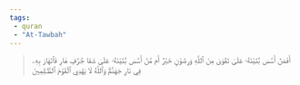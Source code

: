```yaml
---
tags: 
 - quran 
 - "At-Tawbah"
---
```


> أَفَمَنۡ أَسَّسَ بُنۡيَٰنَهُۥ عَلَىٰ تَقۡوَىٰ مِنَ ٱللَّهِ وَرِضۡوَٰنٍ خَيۡرٌ أَم مَّنۡ أَسَّسَ بُنۡيَٰنَهُۥ عَلَىٰ شَفَا جُرُفٍ هَارٖ فَٱنۡهَارَ بِهِۦ فِي نَارِ جَهَنَّمَۗ وَٱللَّهُ لَا يَهۡدِي ٱلۡقَوۡمَ ٱلظَّـٰلِمِينَ
